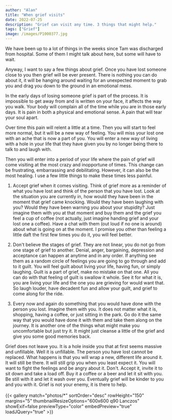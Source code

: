 ```yaml
---
author: "Alan"
title: "When grief visits"
date: 2022-07-25
description: "Grief can visit any time. 3 things that might help."
tags: ["Grief"]
image: /images/P1000377.jpg
---
```


We have been up to a lot of things in the weeks since Tam was discharged from hospital. Some of them I might talk about here, but some will have to wait.

Anyway, I want to say a few things about grief. Once you have lost someone close to you then grief will be ever present. There is nothing you can do about it, it will be hanging around waiting for an unexpected moment to grab you and drag you down to the ground in an emotional mess.

In the early days of losing someone grief is part of the process. It is impossible to get away from and is written on your face, it affects the way you walk. Your body will complain all of the time while you are in those early days. It is pain in both a physical and emotional sense. A pain that will tear your soul apart.

Over time this pain will relent a little at a time. Then you will start to feel more normal, but it will be a new way of feeling. You will miss your lost one with an ache that is now a part of you. You will enter a new way of living with a hole in your life that they have given you by no longer being there to talk to and laugh with.

Then you will enter into a period of your life where the pain of grief will come visiting at the most crazy and inopportune of times. This change can be frustrating, embarrassing and debilitating. However, it can also be the most healing. I use a few little things to make these times less painful.

1. Accept grief when it comes visiting. Think of grief more as a reminder of what you have lost and think of the person that you have lost. Look at the situation you are currently in, how would they have been in the moment that grief came knocking. Would they have been laughing with you? Would they have been warning you about your stupidity? Just imagine them with you at that moment and buy them and the grief you feel a cup of coffee (not actually, just imagine handing grief and your lost one a coffee). Have a chat with them (out loud if no one is around) about what is going on at the moment. I promise you other than feeling a little daft the first few times you do it, you will feel better.

2. Don't believe the stages of grief. They are not linear, you do not go from one stage of grief to another. Denial, anger, bargaining, depression and acceptance can happen at anytime and in any order. If anything see them as a random circle of feelings you are going to go through and add to it guilt. You will feel guilt about living your life, having fun, or simply laughing. Guilt is a part of grief, make no mistake on that one. All you can do with that feeling of guilt is swallow it whole. See it for what it is, you are living your life and the one you are grieving for would want that. So laugh louder, have decadent fun and allow your guilt, and grief to come along for the ride. 

3. Every now and again do something that you would have done with the person you lost. Imagine them with you. It does not matter what it is, shopping, having a coffee, or just sitting in the park. Go do it the same way that you would have done it with them and take them along on the journey. It is another one of the things what might make you uncomfortable but just try it. It might just cleanse a little of the grief and give you some good memories back.

Grief does not leave you. It is a hole inside you that at first seems massive and unfillable. Well it is unfillable. The person you have lost cannot be replaced. What happens is that you will wrap a new, different life around it. It will still be there. It will still grip you when you least expect it. You will want to fight the feelings and be angry about it. Don't. Accept it, invite it to sit down and take a load off. Buy it a coffee or a beer and let it sit with you. Be still with it and let it wash over you. Eventually grief will be kinder to you and you with it. Grief is not your enemy, it is there to help.  
<br>
{{< gallery match="photos/*" sortOrder="desc" rowHeight="150" margins="5" thumbnailResizeOptions="600x600 q90 Lanczos" showExif=false previewType="color" embedPreview="true" loadJQuery="true" >}}

<br>